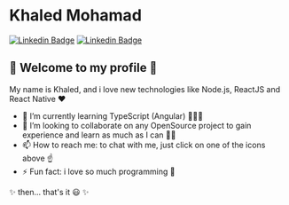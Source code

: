 # Khaled Mohamad

[![Linkedin Badge](https://img.shields.io/badge/-LinkedIn-blue?style=flat-square&logo=linkedin&link=https://www.linkedin.com/in/khaledmohamadkhalil/)](https://www.linkedin.com/in/khaledmohamadkhalil/) 
[![Linkedin Badge](https://img.shields.io/badge/-Email-c23208?style=flat-square&logo=Gmail&logoColor=white&link=mailto:kha.led002@hotmail.com)](mailto:kha.led002@hotmail.com) 

## 🚀 Welcome to my profile 🚀

My name is Khaled, and i love new technologies like Node.js, ReactJS and React Native ❤

- 🌱 I’m currently learning TypeScript (Angular) 📘👨‍🎓
- 👯 I’m looking to collaborate on any OpenSource project to gain experience and learn as much as I can 🙏💪
- 📫 How to reach me: to chat with me, just click on one of the icons above ☝
- ⚡ Fun fact: i love so much programming 💖

✨ then... that's it 😃 ✨
